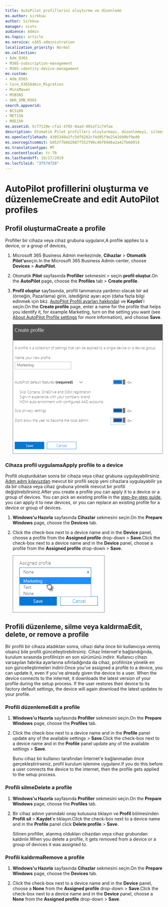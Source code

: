 ```yaml
---
title: AutoPilot profillerini oluşturma ve düzenleme
ms.author: sirkkuw
author: Sirkkuw
manager: scotv
audience: Admin
ms.topic: article
ms.service: o365-administration
localization_priority: Normal
ms.collection:
- Adm_O365
- M365-subscription-management
- M365-identity-device-management
ms.custom:
- Adm_O365
- Core_O365Admin_Migration
- MiniMaven
- MSB365
- OKR_SMB_M365
search.appverid:
- BCS160
- MET150
- MOE150
ms.assetid: 5cf7139e-cfa1-4765-8aad-001af1c74faa
description: Otomatik Pilot profilleri oluşturmayı, düzenlemeyi, silmeyi veya kaldırmayı öğrenin.
ms.openlocfilehash: 4305340a2fc5df8202cf4d85f9e2541690bf9ed0
ms.sourcegitcommit: bd52f7b662887f552f90c46f69d6a2a42fb66914
ms.translationtype: MT
ms.contentlocale: tr-TR
ms.lasthandoff: 10/17/2019
ms.locfileid: "37574728"
---
```

# <a name="create-and-edit-autopilot-profiles"></a><span data-ttu-id="a8207-103">AutoPilot profillerini oluşturma ve düzenleme</span><span class="sxs-lookup"><span data-stu-id="a8207-103">Create and edit AutoPilot profiles</span></span>

## <a name="create-a-profile"></a><span data-ttu-id="a8207-104">Profil oluşturma</span><span class="sxs-lookup"><span data-stu-id="a8207-104">Create a profile</span></span>

<span data-ttu-id="a8207-105">Profiller bir cihaza veya cihaz grubuna uygulanır,</span><span class="sxs-lookup"><span data-stu-id="a8207-105">A profile applies to a device, or a group of devices,</span></span>
  
1. <span data-ttu-id="a8207-106">Microsoft 365 Business Admin merkezinde, **Cihazlar** \> **Otomatik Pilot'u**seçin.</span><span class="sxs-lookup"><span data-stu-id="a8207-106">In the Microsoft 365 Business Admin center, choose **Devices** \> **AutoPilot**.</span></span>
  
2. <span data-ttu-id="a8207-107">Otomatik **Pilot** sayfasında **Profiller** sekmesini \> seçin **profil oluştur.**</span><span class="sxs-lookup"><span data-stu-id="a8207-107">On the **AutoPilot** page, choose the **Profiles** tab \> **Create profile**.</span></span>
    
3. <span data-ttu-id="a8207-108">**Profil oluştur** sayfasında, profili tanımanıza yardımcı olacak bir ad (örneğin, Pazarlama) girin, istediğiniz ayarı açın (daha fazla bilgi edinmek için bkz. [AutoPilot Profili ayarları hakkında](autopilot-profile-settings.md)) ve **Kaydet**'i seçin.</span><span class="sxs-lookup"><span data-stu-id="a8207-108">On the **Create profile** page, enter a name for the profile that helps you identify it, for example Marketing, turn on the setting you want (see [About AutoPilot Profile settings](autopilot-profile-settings.md) for more information), and choose **Save**.</span></span>
    
    ![Enter name and turn on settings in the Create profile panel.](media/63b5a00d-6a5d-48d0-9557-e7531e80702a.png)
  
### <a name="apply-profile-to-a-device"></a><span data-ttu-id="a8207-110">Cihaza profil uygulama</span><span class="sxs-lookup"><span data-stu-id="a8207-110">Apply profile to a device</span></span>

<span data-ttu-id="a8207-p101">Profili oluşturduktan sonra bir cihaza veya cihaz grubuna uygulayabilirsiniz. [Adım adım kılavuzdan](add-autopilot-devices-and-profile.md) mevcut bir profili seçip yeni cihazlara uygulayabilir ya da bir cihaza veya cihaz grubuna yönelik mevcut bir profili değiştirebilirsiniz.</span><span class="sxs-lookup"><span data-stu-id="a8207-p101">After you create a profile you can apply it to a device or a group of devices. You can pick an existing profile in the [step-by-step guide](add-autopilot-devices-and-profile.md), you can apply it to new devices, or you can replace an existing profile for a device or group of devices.</span></span> 
  
1. <span data-ttu-id="a8207-113">**Windows'u Hazırla** sayfasında **Cihazlar** sekmesini seçin.</span><span class="sxs-lookup"><span data-stu-id="a8207-113">On the **Prepare Windows** page, choose the **Devices** tab.</span></span> 
    
2. <span data-ttu-id="a8207-114">Click the check-box next to a device name and in the **Device** panel, choose a profile from the **Assigned profile** drop-down \> **Save**.</span><span class="sxs-lookup"><span data-stu-id="a8207-114">Click the check-box next to a device name and in the **Device** panel, choose a profile from the **Assigned profile** drop-down \> **Save**.</span></span>
    
    ![In the Device panel, select an Assigned profile to apply it.](media/ed0ce33f-9241-4403-a5de-2dddffdc6fb9.png)
  
## <a name="edit-delete-or-remove-a-profile"></a><span data-ttu-id="a8207-116">Profili düzenleme, silme veya kaldırma</span><span class="sxs-lookup"><span data-stu-id="a8207-116">Edit, delete, or remove a profile</span></span>

<span data-ttu-id="a8207-p102">Bir profili bir cihaza atadıktan sonra, cihazı daha önce bir kullanıcıya vermiş olsanız bile profili güncelleştirebilirsiniz. Cihaz İnternet'e bağlandığında, kurulum sırasında profilinizin en son sürümünü indirir. Kullanıcı cihazı varsayılan fabrika ayarlarına sıfırladığında da cihaz, profilinize yönelik en son güncelleştirmeleri indirir.</span><span class="sxs-lookup"><span data-stu-id="a8207-p102">Once you've assigned a profile to a device, you can update it, even if you've already given the device to a user. When the device connects to the internet, it downloads the latest version of your profile during the setup process. If the user restores their device to its factory default settings, the device will again download the latest updates to your profile.</span></span> 
  
### <a name="edit-a-profile"></a><span data-ttu-id="a8207-120">Profili düzenleme</span><span class="sxs-lookup"><span data-stu-id="a8207-120">Edit a profile</span></span>

1. <span data-ttu-id="a8207-121">**Windows'u Hazırla** sayfasında **Profiller** sekmesini seçin.</span><span class="sxs-lookup"><span data-stu-id="a8207-121">On the **Prepare Windows** page, choose the **Profiles** tab.</span></span> 
    
2. <span data-ttu-id="a8207-122">Click the check-box next to a device name and in the **Profile** panel update any of the available settings \> **Save**.</span><span class="sxs-lookup"><span data-stu-id="a8207-122">Click the check-box next to a device name and in the **Profile** panel update any of the available settings \> **Save**.</span></span>
    
    <span data-ttu-id="a8207-123">Bunu cihaz bir kullanıcı tarafından İnternet'e bağlanmadan önce gerçekleştirirseniz, profil kurulum işlemine uygulanır.</span><span class="sxs-lookup"><span data-stu-id="a8207-123">If you do this before a user connects the device to the internet, then the profile gets applied to the setup process.</span></span>
    
### <a name="delete-a-profile"></a><span data-ttu-id="a8207-124">Profili silme</span><span class="sxs-lookup"><span data-stu-id="a8207-124">Delete a profile</span></span>

1. <span data-ttu-id="a8207-125">**Windows'u Hazırla** sayfasında **Profiller** sekmesini seçin.</span><span class="sxs-lookup"><span data-stu-id="a8207-125">On the **Prepare Windows** page, choose the **Profiles** tab.</span></span> 
    
2. <span data-ttu-id="a8207-126">Bir cihaz adının yanındaki onay kutusuna tıklayın ve **Profil** bölmesinden **Profili sil** \> **Kaydet**'e tıklayın.</span><span class="sxs-lookup"><span data-stu-id="a8207-126">Click the check-box next to a device name and in the **Profile** panel click **Delete profile** \> **Save**.</span></span>
    
    <span data-ttu-id="a8207-127">Silinen profiller, atanmış oldukları cihazdan veya cihaz grubundan kaldırılır.</span><span class="sxs-lookup"><span data-stu-id="a8207-127">When you delete a profile, it gets removed from a device or a group of devices it was assigned to.</span></span>
    
### <a name="remove-a-profile"></a><span data-ttu-id="a8207-128">Profili kaldırma</span><span class="sxs-lookup"><span data-stu-id="a8207-128">Remove a profile</span></span>

1. <span data-ttu-id="a8207-129">**Windows'u Hazırla** sayfasında **Cihazlar** sekmesini seçin.</span><span class="sxs-lookup"><span data-stu-id="a8207-129">On the **Prepare Windows** page, choose the **Devices** tab.</span></span> 
    
2. <span data-ttu-id="a8207-130">Click the check-box next to a device name and in the **Device** panel, choose a **None** from the **Assigned profile** drop-down \> **Save**.</span><span class="sxs-lookup"><span data-stu-id="a8207-130">Click the check-box next to a device name and in the **Device** panel, choose a **None** from the **Assigned profile** drop-down \> **Save**.</span></span>
    
